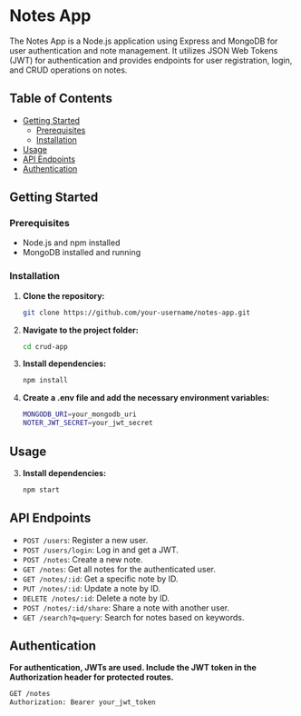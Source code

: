 # Notes App

The Notes App is a Node.js application using Express and MongoDB for user authentication and note management. It utilizes JSON Web Tokens (JWT) for authentication and provides endpoints for user registration, login, and CRUD operations on notes.

## Table of Contents

- [Getting Started](#getting-started)
  - [Prerequisites](#prerequisites)
  - [Installation](#installation)
- [Usage](#usage)
- [API Endpoints](#api-endpoints)
- [Authentication](#authentication)

## Getting Started

### Prerequisites

- Node.js and npm installed
- MongoDB installed and running

### Installation

1. **Clone the repository:**

   ```bash
   git clone https://github.com/your-username/notes-app.git
2. **Navigate to the project folder:**

   ```bash
   cd crud-app
3. **Install dependencies:**

   ```bash
   npm install
4. **Create a .env file and add the necessary environment variables:**

   ```bash
   MONGODB_URI=your_mongodb_uri 
   NOTER_JWT_SECRET=your_jwt_secret
## Usage

3. **Install dependencies:**

   ```bash
   npm start
## API Endpoints
* `POST /users`: Register a new user.
* `POST /users/login`: Log in and get a JWT.
* `POST /notes`: Create a new note.
* `GET /notes`: Get all notes for the authenticated user.
* `GET /notes/:id`: Get a specific note by ID.
* `PUT /notes/:id`: Update a note by ID.
* `DELETE /notes/:id`: Delete a note by ID.
* `POST /notes/:id/share`: Share a note with another user.
* `GET /search?q=query`: Search for notes based on keywords.
## Authentication

**For authentication, JWTs are used. Include the JWT token in the Authorization header for protected routes.**

   ```bash
   GET /notes
Authorization: Bearer your_jwt_token
